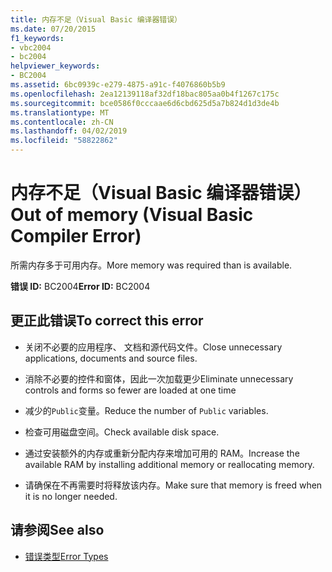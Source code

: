 ```yaml
---
title: 内存不足（Visual Basic 编译器错误）
ms.date: 07/20/2015
f1_keywords:
- vbc2004
- bc2004
helpviewer_keywords:
- BC2004
ms.assetid: 6bc0939c-e279-4875-a91c-f4076860b5b9
ms.openlocfilehash: 2ea12139118af32df18bac805aa0b4f1267c175c
ms.sourcegitcommit: bce0586f0cccaae6d6cbd625d5a7b824d1d3de4b
ms.translationtype: MT
ms.contentlocale: zh-CN
ms.lasthandoff: 04/02/2019
ms.locfileid: "58822862"
---
```

# <a name="out-of-memory-visual-basic-compiler-error"></a><span data-ttu-id="57c31-102">内存不足（Visual Basic 编译器错误）</span><span class="sxs-lookup"><span data-stu-id="57c31-102">Out of memory (Visual Basic Compiler Error)</span></span>
<span data-ttu-id="57c31-103">所需内存多于可用内存。</span><span class="sxs-lookup"><span data-stu-id="57c31-103">More memory was required than is available.</span></span>  
  
 <span data-ttu-id="57c31-104">**错误 ID:** BC2004</span><span class="sxs-lookup"><span data-stu-id="57c31-104">**Error ID:** BC2004</span></span>  
  
## <a name="to-correct-this-error"></a><span data-ttu-id="57c31-105">更正此错误</span><span class="sxs-lookup"><span data-stu-id="57c31-105">To correct this error</span></span>  
  
-   <span data-ttu-id="57c31-106">关闭不必要的应用程序、 文档和源代码文件。</span><span class="sxs-lookup"><span data-stu-id="57c31-106">Close unnecessary applications, documents and source files.</span></span>  
  
-   <span data-ttu-id="57c31-107">消除不必要的控件和窗体，因此一次加载更少</span><span class="sxs-lookup"><span data-stu-id="57c31-107">Eliminate unnecessary controls and forms so fewer are loaded at one time</span></span>  
  
-   <span data-ttu-id="57c31-108">减少的`Public`变量。</span><span class="sxs-lookup"><span data-stu-id="57c31-108">Reduce the number of `Public` variables.</span></span>  
  
-   <span data-ttu-id="57c31-109">检查可用磁盘空间。</span><span class="sxs-lookup"><span data-stu-id="57c31-109">Check available disk space.</span></span>  
  
-   <span data-ttu-id="57c31-110">通过安装额外的内存或重新分配内存来增加可用的 RAM。</span><span class="sxs-lookup"><span data-stu-id="57c31-110">Increase the available RAM by installing additional memory or reallocating memory.</span></span>  
  
-   <span data-ttu-id="57c31-111">请确保在不再需要时将释放该内存。</span><span class="sxs-lookup"><span data-stu-id="57c31-111">Make sure that memory is freed when it is no longer needed.</span></span>  
  
## <a name="see-also"></a><span data-ttu-id="57c31-112">请参阅</span><span class="sxs-lookup"><span data-stu-id="57c31-112">See also</span></span>

- [<span data-ttu-id="57c31-113">错误类型</span><span class="sxs-lookup"><span data-stu-id="57c31-113">Error Types</span></span>](../../../visual-basic/programming-guide/language-features/error-types.md)
